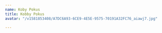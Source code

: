 ```yaml
---
name: Koby Pokus
title: Kobby Pokus
avatar: "/v1581853408/A7DC6A93-6CE9-4E5E-9575-70191A32FC76_aiawj7.jpg"

---
```

